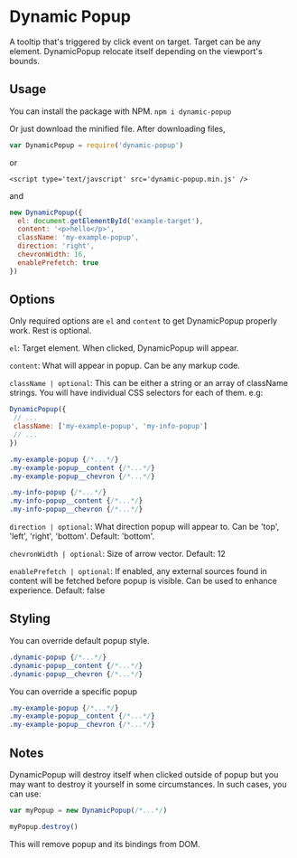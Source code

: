 # Dynamic Popup

A tooltip that's triggered by click event on target. Target can be any element.
DynamicPopup relocate itself depending on the viewport's bounds.

## Usage

You can install the package with NPM.
`npm i dynamic-popup`

Or just download the minified file.
After downloading files,

```js
var DynamicPopup = require('dynamic-popup')
```

or

```
<script type='text/javscript' src='dynamic-popup.min.js' />
```

and

```js
new DynamicPopup({
  el: document.getElementById('example-target'),
  content: '<p>hello</p>',
  className: 'my-example-popup',
  direction: 'right',
  chevronWidth: 16,
  enablePrefetch: true
})

```

## Options

Only required options are `el` and `content` to get DynamicPopup properly work.
Rest is optional.

`el`: Target element. When clicked, DynamicPopup will appear.

`content`: What will appear in popup. Can be any markup code.

`className | optional`: This can be either a string or an array of className strings.
You will have individual CSS selectors for each of them. e.g:

```js
DynamicPopup({
 // ...
 className: ['my-example-popup', 'my-info-popup']
 // ...
})
```

```css
.my-example-popup {/*...*/}
.my-example-popup__content {/*...*/}
.my-example-popup__chevron {/*...*/}

.my-info-popup {/*...*/}
.my-info-popup__content {/*...*/}
.my-info-popup__chevron {/*...*/}
```

`direction | optional`: What direction popup will appear to.
Can be 'top', 'left', 'right', 'bottom'. Default: 'bottom'.

`chevronWidth | optional`: Size of arrow vector. Default: 12

`enablePrefetch | optional`: If enabled, any external sources found in content will be
fetched before popup is visible. Can be used to enhance experience. Default: false

## Styling

You can override default popup style.

```css
.dynamic-popup {/*...*/}
.dynamic-popup__content {/*...*/}
.dynamic-popup__chevron {/*...*/}
```

You can override a specific popup

```css
.my-example-popup {/*...*/}
.my-example-popup__content {/*...*/}
.my-example-popup__chevron {/*...*/}
```

## Notes

DynamicPopup will destroy itself when clicked outside of popup but you may want
to destroy it yourself in some circumstances. In such cases, you can use:

```js
var myPopup = new DynamicPopup(/*...*/)

myPopup.destroy()
```

This will remove popup and its bindings from DOM.